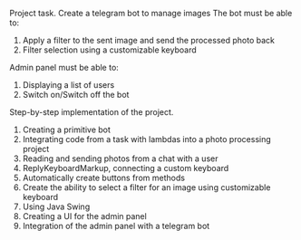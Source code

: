 Project task. 
Create a telegram bot to manage images
The bot must be able to:
  1. Apply a filter to the sent image and send the processed photo back
  2. Filter selection using a customizable keyboard

Admin panel must be able to:
  1. Displaying a list of users
  2. Switch on/Switch off the bot


Step-by-step implementation of the project. 
  1. Creating a primitive bot
  2. Integrating code from a task with lambdas into a photo processing project
  3. Reading and sending photos from a chat with a user
  4. ReplyKeyboardMarkup, connecting a custom keyboard
  5. Automatically create buttons from methods
  6. Create the ability to select a filter for an image using customizable keyboard
  7. Using Java Swing
  8. Creating a UI for the admin panel
  9. Integration of the admin panel with a telegram bot
